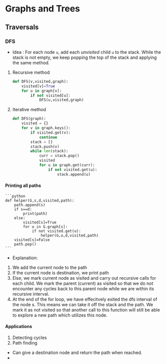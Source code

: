 # Graphs and Trees

## Traversals

### DFS
- Idea : For each node `u`, add each *unvisited* child `u` to the stack. While the stack is not empty, we keep popping the top of the stack and applying the same method.

1. Recursive method
	```python
	def DFS(v,visited,graph):
		visited[v]=True
		for u in graph[v]:
			if not visited[u]:
				DFS(u,visited,graph)
	```
2. Iterative method
	```python
	def DFS(graph):
		visited = {}
		for v in graph.keys():
			if visited.get(v):
				continue
			stack = []
			stack.push(v)
			while len(stack):
				curr = stack.pop()
				visited
				for u in graph.get(curr):
					if not visited.get(u):
						stack.append(u)
	```

#### Printing all paths
	```python
	def helper(G,s,d,visited,path):
		path.append(s)
		if s==d:
			print(path)
		else:
			visited[s]=True
			for u in G.graph[s]:
				if not visited.get(u):
					helper(G,u,d,visited,path)
		visited[s]=False
		path.pop()
	```
- Explanation: 
1. We add the current node to the path
2. If the current node is destination, we print path
3. Else, we mark current node as visited and carry out recursive calls for each child. We mark the parent (current) as visited so that we do not encounter any cycles back to this parent node while we are within its recursive interval.
4. At the end of the for loop, we have effecitvely exited the dfs interval of the node s. This means we can take it off the stack and the path. We mark it as not visited so that another call to this function will still be able to explore a new path which utilizes this node.

#### Applications
1. Detecting cycles
2. Path finding
- Can give a destination node and return the path when reached.
- 